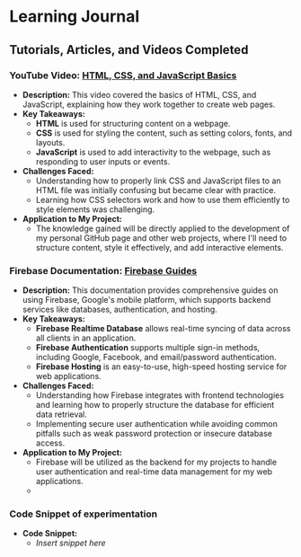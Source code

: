 # Learning Journal

## Tutorials, Articles, and Videos Completed

### YouTube Video: [HTML, CSS, and JavaScript Basics](https://www.youtube.com/watch?v=FQdaUv95mR8)
- **Description:** This video covered the basics of HTML, CSS, and JavaScript, explaining how they work together to create web pages.
- **Key Takeaways:**
  - **HTML** is used for structuring content on a webpage.
  - **CSS** is used for styling the content, such as setting colors, fonts, and layouts.
  - **JavaScript** is used to add interactivity to the webpage, such as responding to user inputs or events.
- **Challenges Faced:**
  - Understanding how to properly link CSS and JavaScript files to an HTML file was initially confusing but became clear with practice.
  - Learning how CSS selectors work and how to use them efficiently to style elements was challenging.
- **Application to My Project:**
  - The knowledge gained will be directly applied to the development of my personal GitHub page and other web projects, where I'll need to structure content, style it effectively, and add interactive elements.

### Firebase Documentation: [Firebase Guides](https://firebase.google.com/docs/guides)
- **Description:** This documentation provides comprehensive guides on using Firebase, Google's mobile platform, which supports backend services like databases, authentication, and hosting.
- **Key Takeaways:**
  - **Firebase Realtime Database** allows real-time syncing of data across all clients in an application.
  - **Firebase Authentication** supports multiple sign-in methods, including Google, Facebook, and email/password authentication.
  - **Firebase Hosting** is an easy-to-use, high-speed hosting service for web applications.
- **Challenges Faced:**
  - Understanding how Firebase integrates with frontend technologies and learning how to properly structure the database for efficient data retrieval.
  - Implementing secure user authentication while avoiding common pitfalls such as weak password protection or insecure database access.
- **Application to My Project:**
  - Firebase will be utilized as the backend for my projects to handle user authentication and real-time data management for my web applications.
  - 
### Code Snippet of experimentation

- **Code Snippet:**
  - *Insert snippet here*
